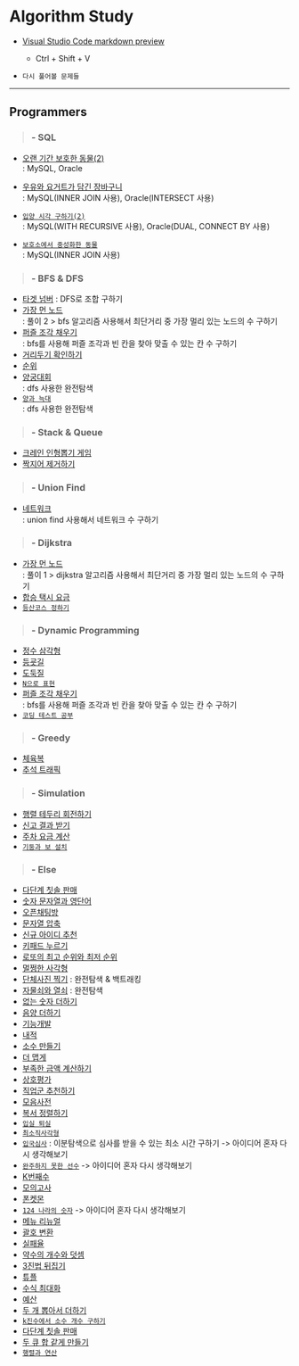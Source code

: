 # Algorithm Study

- [Visual Studio Code markdown preview](https://code.visualstudio.com/docs/languages/markdown)

  - Ctrl + Shift + V

- `다시 풀어볼 문제들`

---

## Programmers

> ### - SQL

- [오랜 기간 보호한 동물(2)](https://programmers.co.kr/learn/courses/30/lessons/59411)  
  : MySQL, Oracle

- [우유와 요거트가 담긴 장바구니](https://programmers.co.kr/learn/courses/30/lessons/62284)  
  : MySQL(INNER JOIN 사용), Oracle(INTERSECT 사용)

- [`입양 시각 구하기(2)`](https://programmers.co.kr/learn/courses/30/lessons/59413)  
  : MySQL(WITH RECURSIVE 사용), Oracle(DUAL, CONNECT BY 사용)

- [`보호소에서 중성화한 동물`](https://programmers.co.kr/learn/courses/30/lessons/59045)  
  : MySQL(INNER JOIN 사용)

> ### - BFS & DFS

- [타겟 넘버](https://programmers.co.kr/learn/courses/30/lessons/43165)
  : DFS로 조합 구하기
- [가장 먼 노드](https://programmers.co.kr/learn/courses/30/lessons/49189)  
  : 풀이 2 > bfs 알고리즘 사용해서 최단거리 중 가장 멀리 있는 노드의 수 구하기
- [퍼즐 조각 채우기](https://programmers.co.kr/learn/courses/30/lessons/84021)  
  : bfs를 사용해 퍼즐 조각과 빈 칸을 찾아 맞출 수 있는 칸 수 구하기
- [거리두기 확인하기](https://programmers.co.kr/learn/courses/30/lessons/81302)
- [순위](https://programmers.co.kr/learn/courses/30/lessons/49191)
- [양궁대회](https://programmers.co.kr/learn/courses/30/lessons/92342)  
  : dfs 사용한 완전탐색
- [`양과 늑대`](https://programmers.co.kr/learn/courses/30/lessons/92343)  
  : dfs 사용한 완전탐색

> ### - Stack & Queue

- [크레인 인형뽑기 게임](https://programmers.co.kr/learn/courses/30/lessons/64061)
- [짝지어 제거하기](https://programmers.co.kr/learn/courses/30/lessons/12973)

> ### - Union Find

- [네트워크](https://programmers.co.kr/learn/courses/30/lessons/43162)  
  : union find 사용해서 네트워크 수 구하기

> ### - Dijkstra

- [가장 먼 노드](https://programmers.co.kr/learn/courses/30/lessons/49189)  
  : 풀이 1 > dijkstra 알고리즘 사용해서 최단거리 중 가장 멀리 있는 노드의 수 구하기
- [합승 택시 요금](https://programmers.co.kr/learn/courses/30/lessons/72413)
- [`등산코스 정하기`](https://school.programmers.co.kr/learn/courses/30/lessons/118669)

> ### - Dynamic Programming

- [정수 삼각형](https://programmers.co.kr/learn/courses/30/lessons/43105)
- [등굣길](https://programmers.co.kr/learn/courses/30/lessons/42898)
- [도둑질](https://programmers.co.kr/learn/courses/30/lessons/42897)
- [`N으로 표현`](https://programmers.co.kr/learn/courses/30/lessons/42895)
- [퍼즐 조각 채우기](https://programmers.co.kr/learn/courses/30/lessons/84021)  
  : bfs를 사용해 퍼즐 조각과 빈 칸을 찾아 맞출 수 있는 칸 수 구하기
- [`코딩 테스트 공부`](https://school.programmers.co.kr/learn/courses/30/lessons/118668)  

> ### - Greedy

- [체육복](https://programmers.co.kr/learn/courses/30/lessons/42862)
- [추석 트래픽](https://programmers.co.kr/learn/courses/30/lessons/17676)

> ### - Simulation

- [행렬 테두리 회전하기](https://programmers.co.kr/learn/courses/30/lessons/77485)
- [신고 결과 받기](https://programmers.co.kr/learn/courses/30/lessons/92334)
- [주차 요금 계산](https://programmers.co.kr/learn/courses/30/lessons/92341)
- [`기둥과 보 설치`](https://programmers.co.kr/learn/courses/30/lessons/43162)

> ### - Else

- [다단계 칫솔 판매](https://programmers.co.kr/learn/courses/30/lessons/77486)
- [숫자 문자열과 영단어](https://programmers.co.kr/learn/courses/30/lessons/81301)
- [오픈채팅방](https://programmers.co.kr/learn/courses/30/lessons/42888)
- [문자열 압축](https://programmers.co.kr/learn/courses/30/lessons/60057)
- [신규 아이디 추천](https://programmers.co.kr/learn/courses/30/lessons/72410)
- [키패드 누르기](https://programmers.co.kr/learn/courses/30/lessons/67256)
- [로또의 최고 순위와 최저 순위](https://programmers.co.kr/learn/courses/30/lessons/77484)
- [멀쩡한 사각형](https://programmers.co.kr/learn/courses/30/lessons/62048)
- [단체사진 찍기](https://programmers.co.kr/learn/courses/30/lessons/1835)
  : 완전탐색 & 백트래킹
- [자물쇠와 열쇠](https://programmers.co.kr/learn/courses/30/lessons/60059)
  : 완전탐색
- [없는 숫자 더하기](https://programmers.co.kr/learn/courses/30/lessons/86051)
- [음양 더하기](https://programmers.co.kr/learn/courses/30/lessons/76501)
- [기능개발](https://programmers.co.kr/learn/courses/30/lessons/42586)
- [내적](https://programmers.co.kr/learn/courses/30/lessons/70128)
- [소수 만들기](https://programmers.co.kr/learn/courses/30/lessons/12977)
- [더 맵게](https://programmers.co.kr/learn/courses/30/lessons/42626)
- [부족한 금액 계산하기](https://programmers.co.kr/learn/courses/30/lessons/82612)
- [상호평가](https://programmers.co.kr/learn/courses/30/lessons/83201)
- [직업군 추천하기](https://programmers.co.kr/learn/courses/30/lessons/84325)
- [모음사전](https://programmers.co.kr/learn/courses/30/lessons/84512)
- [복서 정렬하기](https://programmers.co.kr/learn/courses/30/lessons/85002)
- [`입실 퇴실`](https://programmers.co.kr/learn/courses/30/lessons/86048)
- [`최소직사각형`](https://programmers.co.kr/learn/courses/30/lessons/86491)
- [`입국심사`](https://programmers.co.kr/learn/courses/30/lessons/43238)
  : 이분탐색으로 심사를 받을 수 있는 최소 시간 구하기
  -> 아이디어 혼자 다시 생각해보기
- [`완주하지 못한 선수`](https://programmers.co.kr/learn/courses/30/lessons/42576)
  -> 아이디어 혼자 다시 생각해보기
- [K번째수](https://programmers.co.kr/learn/courses/30/lessons/42748)
- [모의고사](https://programmers.co.kr/learn/courses/30/lessons/42840)
- [폰켓몬](https://programmers.co.kr/learn/courses/30/lessons/1845)
- [`124 나라의 숫자`](https://programmers.co.kr/learn/courses/30/lessons/12899)
  -> 아이디어 혼자 다시 생각해보기
- [메뉴 리뉴얼](https://programmers.co.kr/learn/courses/30/lessons/72411)
- [괄호 변환](https://programmers.co.kr/learn/courses/30/lessons/60058)
- [실패율](https://programmers.co.kr/learn/courses/30/lessons/42889)
- [약수의 개수와 덧셈](https://programmers.co.kr/learn/courses/30/lessons/77884)
- [3진법 뒤집기](https://programmers.co.kr/learn/courses/30/lessons/68935)
- [튜플](https://programmers.co.kr/learn/courses/30/lessons/64065)
- [수식 최대화](https://programmers.co.kr/learn/courses/30/lessons/67257)
- [예산](https://programmers.co.kr/learn/courses/30/lessons/12982)
- [두 개 뽑아서 더하기](https://programmers.co.kr/learn/courses/30/lessons/68644)
- [`k진수에서 소수 개수 구하기`](https://programmers.co.kr/learn/courses/30/lessons/92335)
- [다단계 칫솔 판매](https://programmers.co.kr/learn/courses/30/lessons/77486)
- [두 큐 합 같게 만들기](https://school.programmers.co.kr/learn/courses/30/lessons/118667)
- [`행렬과 연산`](https://school.programmers.co.kr/learn/courses/30/lessons/118670)

